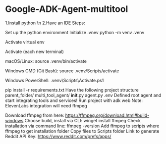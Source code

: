 # Google-ADK-Agent-multitool

1.Install python \n
2.Have an IDE
Steps:

Set up the python environment
Initialize .vnev python -m venv .venv

Activate virtual env

Activate (each new terminal)

macOS/Linux: source .venv/bin/activate

Windows CMD (Git Bash): source .venv/Scripts/activate

Windows PowerShell: .venv\Scripts\Activate.ps1

pip install -r requirements.txt
Have the following project structure
parent_folder/
    multi_tool_agent/
        __init__.py
        agent.py
        .env
Defined root agent and start integrating tools and services!
Run project with adk web
Note: ElevenLabs integration will need ffmpeg

Download ffmpeg from here: https://ffmpeg.org/download.html#build-windows
Choose build, install via CLI: winget install ffmpeg
Check installation via command line: ffmpeg -version
Add ffmpeg to scripts
where ffmpeg to get installation folder
Copy files to Scripts folder
Link to generate Reddit API Key: https://www.reddit.com/prefs/apps/

